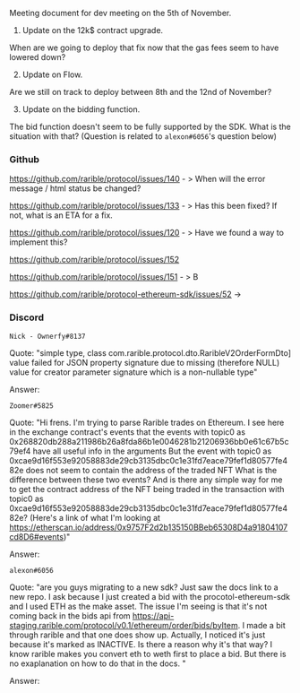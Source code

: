 Meeting document for dev meeting on the 5th of November.

1. Update on the 12k$ contract upgrade.

When are we going to deploy that fix now that the gas fees seem to have lowered down?

2. Update on Flow. 

Are we still on track to deploy between 8th and the 12nd of November?

3. Update on the bidding function. 

The bid function doesn't seem to be fully supported by the SDK. What is the situation with that? (Question is related to ```alexon#6056```'s question below)

### Github

https://github.com/rarible/protocol/issues/140 - > When will the error message / html status be changed?

https://github.com/rarible/protocol/issues/133 - > Has this been fixed? If not, what is an ETA for a fix. 

https://github.com/rarible/protocol/issues/120 - > Have we found a way to implement this?

https://github.com/rarible/protocol/issues/152

https://github.com/rarible/protocol/issues/151 - > B

https://github.com/rarible/protocol-ethereum-sdk/issues/52 -> 


### Discord

```Nick - Ownerfy#8137```

Quote: "simple type, class com.rarible.protocol.dto.RaribleV2OrderFormDto] value failed for JSON property signature due to missing (therefore NULL) value for creator parameter signature which is a non-nullable type"

Answer: 

```Zoomer#5825```

Quote: "Hi frens. I'm trying to parse Rarible trades on Ethereum. I see here in the exchange contract's events that the events with topic0 as 0x268820db288a211986b26a8fda86b1e0046281b21206936bb0e61c67b5c79ef4 have all useful info in the arguments 
But the event with topic0 as 0xcae9d16f553e92058883de29cb3135dbc0c1e31fd7eace79fef1d80577fe482e
does not seem to contain the address of the traded NFT
What is the difference between these two events? And is there any simple way for me to get the contract address of the NFT being traded in the transaction with topic0 as 0xcae9d16f553e92058883de29cb3135dbc0c1e31fd7eace79fef1d80577fe482e?
(Here's a link of what I'm looking at https://etherscan.io/address/0x9757F2d2b135150BBeb65308D4a91804107cd8D6#events)"

Answer:

```alexon#6056```
 
Quote: "are you guys migrating to a new sdk? Just saw the docs link to a new repo.
I ask because I just created a bid with the procotol-ethereum-sdk and I used ETH as the make asset. The issue I'm seeing is that it's not coming back in the bids api from https://api-staging.rarible.com/protocol/v0.1/ethereum/order/bids/byItem.
I made a bit through rarible and that one does show up.
Actually, I noticed it's just because it's marked as INACTIVE. Is there a reason why it's that way?
I know rarible makes you convert eth to weth first to place a bid. But there is no exaplanation on how to do that in the docs. " 

Answer:
